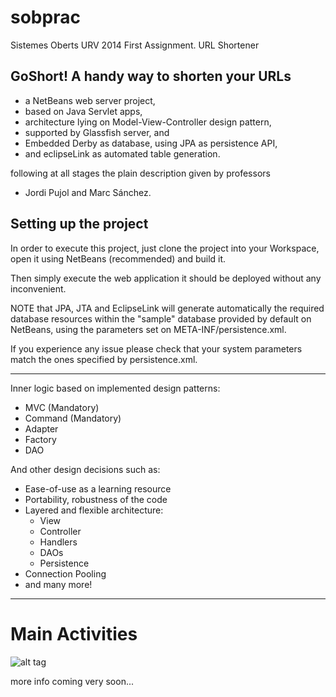 sobprac
=======

Sistemes Oberts URV 2014 First Assignment. URL Shortener

GoShort! A handy way to shorten your URLs
-------------------------------------------------------------
 - a NetBeans web server project,
 - based on Java Servlet apps,
 - architecture lying on Model-View-Controller design pattern,
 - supported by Glassfish server, and
 - Embedded Derby as database, using JPA as persistence API,
 - and eclipseLink as automated table generation.

following at all stages the plain description given by professors
 - Jordi Pujol and Marc Sánchez.


Setting up the project
-------------------------------------------------------------

In order to execute this project, just clone the project into your
Workspace, open it using NetBeans (recommended) and build it.

Then simply execute the web application it should be deployed without
any inconvenient.

NOTE that JPA, JTA and EclipseLink will generate automatically the
required database resources within the "sample" database provided by
default on NetBeans, using the parameters set on META-INF/persistence.xml.

If you experience any issue please check that your system parameters
match the ones specified by persistence.xml.

----------------------------------------------------------

Inner logic based on implemented design patterns:
 - MVC (Mandatory)
 - Command (Mandatory)
 - Adapter
 - Factory
 - DAO

And other design decisions such as:
 - Ease-of-use as a learning resource
 - Portability, robustness of the code
 - Layered and flexible architecture:
    - View
    - Controller
    - Handlers
    - DAOs
    - Persistence
 - Connection Pooling
 - and many more!

----------------------------------------------------------

Main Activities
======

![alt tag](http://i.imgur.com/CJFiH73.png)


more info coming very soon...
